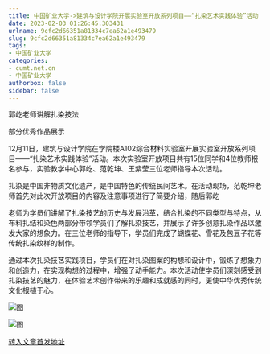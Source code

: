 ```yaml
---
title: 中国矿业大学->建筑与设计学院开展实验室开放系列项目——“扎染艺术实践体验”活动 | cumt.net.cn
date: 2023-02-03 01:26:45.303431
urlname: 9cfc2d66351a81334c7ea62a1e493479
slug: 9cfc2d66351a81334c7ea62a1e493479
tags: 
- 中国矿业大学
categories:
- cumt.net.cn
- 中国矿业大学
authorbox: false
sidebar: false
---
```

郭屹老师讲解扎染技法

部分优秀作品展示  

12月11日，建筑与设计学院在学院楼A102综合材料实验室开展实验室开放系列项目——“扎染艺术实践体验”活动。本次实验室开放项目共有15位同学和4位教师报名参与，实验教学中心郭屹、范乾坤、王紫莹三位老师指导本次活动。

扎染是中国非物质文化遗产，是中国特色的传统民间艺术。在活动现场，范乾坤老师首先对此次开放项目的内容及注意事项进行了简要介绍，随后郭屹
<!--more-->
老师为学员们讲解了扎染技艺的历史与发展沿革，结合扎染的不同类型与特点，从布料扎结和染色两部分带领学员们了解扎染技艺，并展示了许多创意扎染作品以激发大家的想象力。在三位老师的指导下，学员们完成了蝴蝶花、雪花及包豆子花等传统扎染纹样的制作。

通过本次扎染技艺实践项目，学员们在对扎染图案的构想和设计中，锻炼了想象力和创造力，在实现构想的过程中，增强了动手能力。本次活动使学员们深刻感受到扎染技艺的魅力，在体验艺术创作带来的乐趣和成就感的同时，更使中华优秀传统文化根植于心。

![图](https://xwzx.cumt.edu.cn/_upload/article/images/de/77/2ab839c14e54a7ee8c7ad1919ad6/e31a2ac0-a773-4165-998d-ac31b38d6183.png)

![图](https://xwzx.cumt.edu.cn/_upload/article/images/de/77/2ab839c14e54a7ee8c7ad1919ad6/7a290cbf-d559-4228-85a3-ec4700e5a556.png)

[转入文章首发地址](https://xwzx.cumt.edu.cn/be/e4/c523a638692/page.htm)